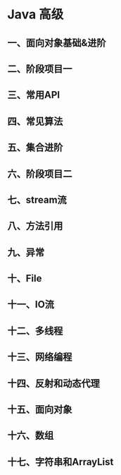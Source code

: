 # Java 高级 

## 一、面向对象基础&进阶 

## 二、阶段项目一

## 三、常用API

## 四、常见算法

## 五、集合进阶

## 六、阶段项目二

## 七、stream流

## 八、方法引用

## 九、异常

## 十、File

## 十一、IO流

## 十二、多线程

## 十三、网络编程

## 十四、反射和动态代理 

## 十五、面向对象

## 十六、数组

## 十七、字符串和ArrayList